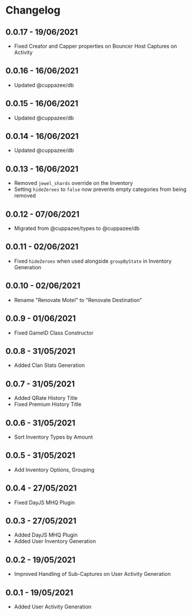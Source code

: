 # Changelog

## 0.0.17 - 19/06/2021
- Fixed Creator and Capper properties on Bouncer Host Captures on Activity
## 0.0.16 - 16/06/2021
- Updated @cuppazee/db
## 0.0.15 - 16/06/2021
- Updated @cuppazee/db
## 0.0.14 - 16/06/2021
- Updated @cuppazee/db
## 0.0.13 - 16/06/2021
- Removed `jewel_shards` override on the Inventory
- Setting `hideZeroes` to `false` now prevents empty categories from being removed
## 0.0.12 - 07/06/2021
- Migrated from @cuppazee/types to @cuppazee/db
## 0.0.11 - 02/06/2021
- Fixed `hideZeroes` when used alongside `groupByState` in Inventory Generation
## 0.0.10 - 02/06/2021
- Rename "Renovate Motel" to "Renovate Destination"
## 0.0.9 - 01/06/2021
- Fixed GameID Class Constructor
## 0.0.8 - 31/05/2021
- Added Clan Stats Generation
## 0.0.7 - 31/05/2021
- Added QRate History Title
- Fixed Premium History Title
## 0.0.6 - 31/05/2021
- Sort Inventory Types by Amount
## 0.0.5 - 31/05/2021
- Add Inventory Options, Grouping
## 0.0.4 - 27/05/2021
- Fixed DayJS MHQ Plugin
## 0.0.3 - 27/05/2021
- Added DayJS MHQ Plugin
- Added User Inventory Generation
## 0.0.2 - 19/05/2021
- Improved Handling of Sub-Captures on User Activity Generation
## 0.0.1 - 19/05/2021
- Added User Activity Generation